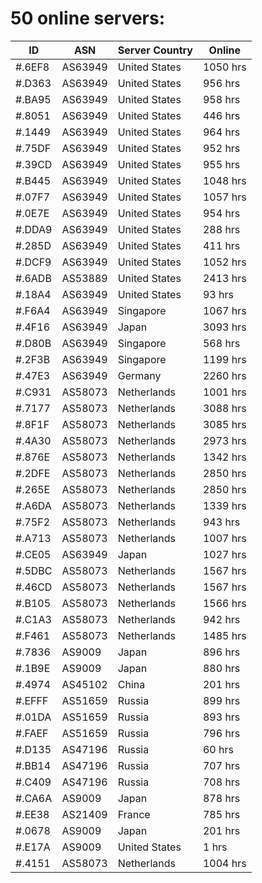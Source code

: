 # 50 online servers:

| ID | ASN | Server Country | Online |
| ------ | ------ | ------ | ------ |
| #.6EF8 | AS63949 | United States | 1050 hrs |
| #.D363 | AS63949 | United States | 956 hrs |
| #.BA95 | AS63949 | United States | 958 hrs |
| #.8051 | AS63949 | United States | 446 hrs |
| #.1449 | AS63949 | United States | 964 hrs |
| #.75DF | AS63949 | United States | 952 hrs |
| #.39CD | AS63949 | United States | 955 hrs |
| #.B445 | AS63949 | United States | 1048 hrs |
| #.07F7 | AS63949 | United States | 1057 hrs |
| #.0E7E | AS63949 | United States | 954 hrs |
| #.DDA9 | AS63949 | United States | 288 hrs |
| #.285D | AS63949 | United States | 411 hrs |
| #.DCF9 | AS63949 | United States | 1052 hrs |
| #.6ADB | AS53889 | United States | 2413 hrs |
| #.18A4 | AS63949 | United States | 93 hrs |
| #.F6A4 | AS63949 | Singapore | 1067 hrs |
| #.4F16 | AS63949 | Japan | 3093 hrs |
| #.D80B | AS63949 | Singapore | 568 hrs |
| #.2F3B | AS63949 | Singapore | 1199 hrs |
| #.47E3 | AS63949 | Germany | 2260 hrs |
| #.C931 | AS58073 | Netherlands | 1001 hrs |
| #.7177 | AS58073 | Netherlands | 3088 hrs |
| #.8F1F | AS58073 | Netherlands | 3085 hrs |
| #.4A30 | AS58073 | Netherlands | 2973 hrs |
| #.876E | AS58073 | Netherlands | 1342 hrs |
| #.2DFE | AS58073 | Netherlands | 2850 hrs |
| #.265E | AS58073 | Netherlands | 2850 hrs |
| #.A6DA | AS58073 | Netherlands | 1339 hrs |
| #.75F2 | AS58073 | Netherlands | 943 hrs |
| #.A713 | AS58073 | Netherlands | 1007 hrs |
| #.CE05 | AS63949 | Japan | 1027 hrs |
| #.5DBC | AS58073 | Netherlands | 1567 hrs |
| #.46CD | AS58073 | Netherlands | 1567 hrs |
| #.B105 | AS58073 | Netherlands | 1566 hrs |
| #.C1A3 | AS58073 | Netherlands | 942 hrs |
| #.F461 | AS58073 | Netherlands | 1485 hrs |
| #.7836 | AS9009 | Japan | 896 hrs |
| #.1B9E | AS9009 | Japan | 880 hrs |
| #.4974 | AS45102 | China | 201 hrs |
| #.EFFF | AS51659 | Russia | 899 hrs |
| #.01DA | AS51659 | Russia | 893 hrs |
| #.FAEF | AS51659 | Russia | 796 hrs |
| #.D135 | AS47196 | Russia | 60 hrs |
| #.BB14 | AS47196 | Russia | 707 hrs |
| #.C409 | AS47196 | Russia | 708 hrs |
| #.CA6A | AS9009 | Japan | 878 hrs |
| #.EE38 | AS21409 | France | 785 hrs |
| #.0678 | AS9009 | Japan | 201 hrs |
| #.E17A | AS9009 | United States | 1 hrs |
| #.4151 | AS58073 | Netherlands | 1004 hrs |

